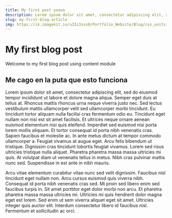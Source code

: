 ```yaml
---
title: My first post yoooo
description: Lorem ipsum dolor sit amet, consectetur adipiscing elit, sed do eiusmod tempor incididunt ut labore et dolore magna aliqua. Semper eget duis at tellus at. Rhoncus mattis rhoncus urna neque viverra justo nec. Sed lectus vestibulum mattis ullamcorper velit sed ullamcorper 
slug: my-first-blog-article
img: https://ik.imagekit.io/u33i3sss0/Portfolio_Website/Blog/css_units___1_ksNePUKjQ.png?ik-sdk-version=javascript-1.4.3&updatedAt=1665689390465
---
```



# My first blog post

Welcome to my first blog post using content module

## Me cago en la puta que esto funciona


Lorem ipsum dolor sit amet, consectetur adipiscing elit, sed do eiusmod tempor incididunt ut labore et dolore magna aliqua. Semper eget duis at tellus at. Rhoncus mattis rhoncus urna neque viverra justo nec. Sed lectus vestibulum mattis ullamcorper velit sed ullamcorper morbi tincidunt. Eu tincidunt tortor aliquam nulla facilisi cras fermentum odio eu. Tincidunt eget nullam non nisi est sit amet facilisis. Et ultrices neque ornare aenean euismod elementum nisi quis eleifend. Imperdiet sed euismod nisi porta lorem mollis aliquam. Et tortor consequat id porta nibh venenatis cras. Sapien faucibus et molestie ac. In ante metus dictum at tempor commodo ullamcorper a. Feugiat vivamus at augue eget. Arcu felis bibendum ut tristique. Dignissim cras tincidunt lobortis feugiat vivamus. Lorem sed risus ultricies tristique nulla aliquet. Pharetra pharetra massa massa ultricies mi quis. At volutpat diam ut venenatis tellus in metus. Nibh cras pulvinar mattis nunc sed. Suspendisse in est ante in nibh mauris.

Arcu vitae elementum curabitur vitae nunc sed velit dignissim. Faucibus nisl tincidunt eget nullam non. Arcu cursus euismod quis viverra nibh. Consequat id porta nibh venenatis cras sed. Mi proin sed libero enim sed faucibus turpis in. Sit amet porttitor eget dolor morbi non arcu. Et pharetra pharetra massa massa ultricies mi. Ultricies mi quis hendrerit dolor magna eget est lorem. Sed enim ut sem viverra aliquet eget sit amet. Ultricies integer quis auctor elit. Interdum consectetur libero id faucibus nisl. Fermentum et sollicitudin ac orci.